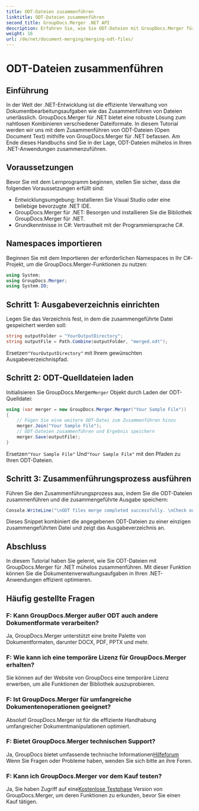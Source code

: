 ```yaml
---
title: ODT-Dateien zusammenführen
linktitle: ODT-Dateien zusammenführen
second_title: GroupDocs.Merger .NET API
description: Erfahren Sie, wie Sie ODT-Dateien mit GroupDocs.Merger für .NET mühelos zusammenführen. Verbessern Sie Ihre Dokumentverwaltungsfunktionen mit dieser leistungsstarken Bibliothek.
weight: 16
url: /de/net/document-merging/merging-odt-files/
---
```


# ODT-Dateien zusammenführen

## Einführung
In der Welt der .NET-Entwicklung ist die effiziente Verwaltung von Dokumentbearbeitungsaufgaben wie das Zusammenführen von Dateien unerlässlich. GroupDocs.Merger für .NET bietet eine robuste Lösung zum nahtlosen Kombinieren verschiedener Dateiformate. In diesem Tutorial werden wir uns mit dem Zusammenführen von ODT-Dateien (Open Document Text) mithilfe von GroupDocs.Merger für .NET befassen. Am Ende dieses Handbuchs sind Sie in der Lage, ODT-Dateien mühelos in Ihren .NET-Anwendungen zusammenzuführen.
## Voraussetzungen
Bevor Sie mit dem Lernprogramm beginnen, stellen Sie sicher, dass die folgenden Voraussetzungen erfüllt sind:
- Entwicklungsumgebung: Installieren Sie Visual Studio oder eine beliebige bevorzugte .NET IDE.
- GroupDocs.Merger für .NET: Besorgen und installieren Sie die Bibliothek GroupDocs.Merger für .NET.
- Grundkenntnisse in C#: Vertrautheit mit der Programmiersprache C#.

## Namespaces importieren
Beginnen Sie mit dem Importieren der erforderlichen Namespaces in Ihr C#-Projekt, um die GroupDocs.Merger-Funktionen zu nutzen:
```csharp
using System; 
using GroupDocs.Merger;
using System.IO;
```
## Schritt 1: Ausgabeverzeichnis einrichten
Legen Sie das Verzeichnis fest, in dem die zusammengeführte Datei gespeichert werden soll:
```csharp
string outputFolder = "YourOutputDirectory";
string outputFile = Path.Combine(outputFolder, "merged.odt");
```
 Ersetzen`"YourOutputDirectory"` mit Ihrem gewünschten Ausgabeverzeichnispfad.
## Schritt 2: ODT-Quelldateien laden
 Initialisieren Sie GroupDocs.Merger`Merger` Objekt durch Laden der ODT-Quelldatei:
```csharp
using (var merger = new GroupDocs.Merger.Merger("Your Sample File"))
{
    // Fügen Sie eine weitere ODT-Datei zum Zusammenführen hinzu
    merger.Join("Your Sample File");
    // ODT-Dateien zusammenführen und Ergebnis speichern
    merger.Save(outputFile);
}
```
 Ersetzen`"Your Sample File"` Und`"Your Sample File"` mit den Pfaden zu Ihren ODT-Dateien.
## Schritt 3: Zusammenführungsprozess ausführen
Führen Sie den Zusammenführungsprozess aus, indem Sie die ODT-Dateien zusammenführen und die zusammengeführte Ausgabe speichern:
```csharp
Console.WriteLine("\nODT files merge completed successfully. \nCheck output in {0}", outputFolder);
```
Dieses Snippet kombiniert die angegebenen ODT-Dateien zu einer einzigen zusammengeführten Datei und zeigt das Ausgabeverzeichnis an.

## Abschluss
In diesem Tutorial haben Sie gelernt, wie Sie ODT-Dateien mit GroupDocs.Merger für .NET mühelos zusammenführen. Mit dieser Funktion können Sie die Dokumentenverwaltungsaufgaben in Ihren .NET-Anwendungen effizient optimieren.

## Häufig gestellte Fragen
### F: Kann GroupDocs.Merger außer ODT auch andere Dokumentformate verarbeiten?
Ja, GroupDocs.Merger unterstützt eine breite Palette von Dokumentformaten, darunter DOCX, PDF, PPTX und mehr.
### F: Wie kann ich eine temporäre Lizenz für GroupDocs.Merger erhalten?
Sie können auf der Website von GroupDocs eine temporäre Lizenz erwerben, um alle Funktionen der Bibliothek auszuprobieren.
### F: Ist GroupDocs.Merger für umfangreiche Dokumentenoperationen geeignet?
Absolut! GroupDocs.Merger ist für die effiziente Handhabung umfangreicher Dokumentmanipulationen optimiert.
### F: Bietet GroupDocs.Merger technischen Support?
 Ja, GroupDocs bietet umfassende technische Informationen[Hilfeforum](https://forum.groupdocs.com/c/merger/32) Wenn Sie Fragen oder Probleme haben, wenden Sie sich bitte an ihre Foren.
### F: Kann ich GroupDocs.Merger vor dem Kauf testen?
 Ja, Sie haben Zugriff auf eine[Kostenlose Testphase](https://releases.groupdocs.com/) Version von GroupDocs.Merger, um deren Funktionen zu erkunden, bevor Sie einen Kauf tätigen.
